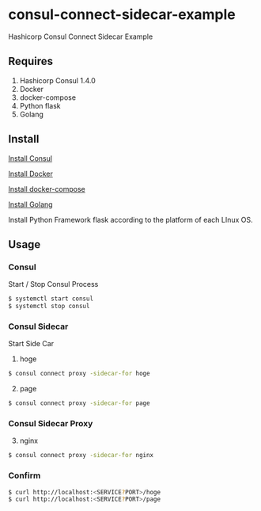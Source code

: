 # consul-connect-sidecar-example
Hashicorp Consul Connect Sidecar Example

## Requires

1. Hashicorp Consul 1.4.0
2. Docker
3. docker-compose
4. Python flask
5. Golang

## Install

[Install Consul](https://www.consul.io/docs/install/index.html)

[Install Docker](https://docs.docker.com/install/linux/docker-ce/binaries/)

[Install docker-compose](https://docs.docker.com/compose/install/)

[Install Golang](https://golang.org/doc/install)


Install Python Framework flask according to the platform of each LInux OS.

## Usage

### Consul

Start / Stop Consul Process 

```bash
$ systemctl start consul
$ systemctl stop consul
```

### Consul Sidecar

Start Side Car

1. hoge
```bash
$ consul connect proxy -sidecar-for hoge
```

2. page
```bash
$ consul connect proxy -sidecar-for page
```

### Consul Sidecar Proxy

3. nginx
```bash
$ consul connect proxy -sidecar-for nginx
```

### Confirm

```bash
$ curl http://localhost:<SERVICE?PORT>/hoge
$ curl http://localhost:<SERVICE?PORT>/page
```

